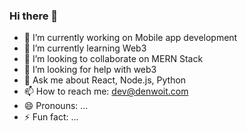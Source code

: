 ### Hi there 👋

<!--
**denwoit/denwoit** is a ✨ _special_ ✨ repository because its `README.md` (this file) appears on your GitHub profile.
-->


- 🔭 I’m currently working on Mobile app development
- 🌱 I’m currently learning Web3
- 👯 I’m looking to collaborate on MERN Stack
- 🤔 I’m looking for help with web3
- 💬 Ask me about React, Node.js, Python
- 📫 How to reach me: dev@denwoit.com
- 😄 Pronouns: ...
- ⚡ Fun fact: ...


